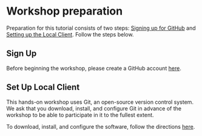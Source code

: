 

# Workshop preparation 

Preparation for this tutorial consists of two steps: [Signing up for GitHub](#sign-up) and [Setting up the Local Client](#set-up-local-client). Follow the steps below. 
  
## Sign Up

Before beginning the workshop, please create a GitHub account [here](https://github.com/).

## Set Up Local Client
This hands-on workshop uses Git, an open-source version control system. We ask that you download, install, and configure Git in advance of the workshop to be able to participate in it to the fullest extent.

To download, install, and configure the software, follow the directions [here](https://docs.github.com/en/get-started/quickstart/set-up-git).


